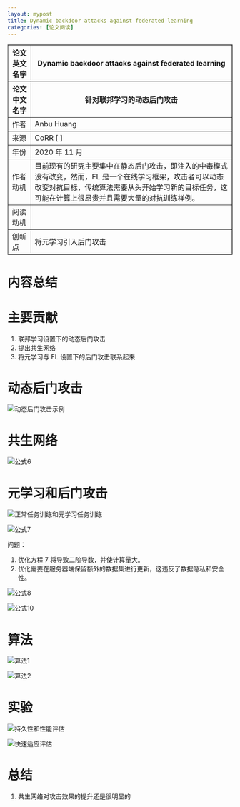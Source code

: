 ```yaml
---
layout: mypost
title: Dynamic backdoor attacks against federated learning
categories: [论文阅读]
---
```


<table border="1">
    <tr>
        <th>论文英文名字</th>
        <th>Dynamic backdoor attacks against federated learning</th>
    </tr>
    <tr>
        <th>论文中文名字</th>
        <th>针对联邦学习的动态后门攻击</th>
    </tr>
    <tr>
        <td>作者</td>
        <td>Anbu Huang</td>
    </tr>
    <tr>
        <td>来源</td>
        <td>CoRR [ ]</td>
    </tr>
    <tr>
        <td>年份</td>
        <td>2020 年 11 月</td>
    </tr>
    <tr>
        <td>作者动机</td>
        <td>目前现有的研究主要集中在静态后门攻击，即注入的中毒模式没有改变，然而，FL 是一个在线学习框架，攻击者可以动态改变对抗目标，传统算法需要从头开始学习新的目标任务，这可能在计算上很昂贵并且需要大量的对抗训练样例。</td>
    </tr>
    <tr>
        <td>阅读动机</td>
        <td></td>
    </tr>
    <tr>
        <td>创新点</td>
        <td>将元学习引入后门攻击</td>
    </tr>
</table>

# 内容总结

# 主要贡献

1. 联邦学习设置下的动态后门攻击
2. 提出共生网络
3. 将元学习与 FL 设置下的后门攻击联系起来

# 动态后门攻击

![动态后门攻击示例](动态后门攻击示例.png)

# 共生网络

![公式6](公式6.png)

# 元学习和后门攻击

![正常任务训练和元学习任务训练](正常任务训练和元学习任务训练.png)

![公式7](公式7.png)

问题：

1. 优化方程 7 将导致二阶导数，并使计算量大。
2. 优化需要在服务器端保留额外的数据集进行更新，这违反了数据隐私和安全性。

![公式8](公式8.png)

![公式10](公式10.png)

# 算法

![算法1](算法1.png)

![算法2](算法2.png)

# 实验

![持久性和性能评估](持久性和性能评估.png)

![快速适应评估](快速适应评估.png)

# 总结

1. 共生网络对攻击效果的提升还是很明显的

